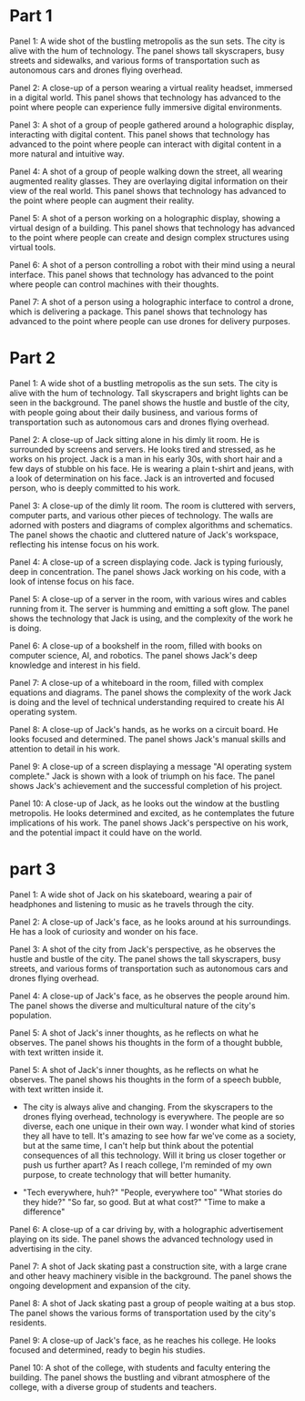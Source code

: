 # Part 1
Panel 1: A wide shot of the bustling metropolis as the sun sets. The city is alive with the hum of technology. The panel shows tall skyscrapers, busy streets and sidewalks, and various forms of transportation such as autonomous cars and drones flying overhead.

Panel 2: A close-up of a person wearing a virtual reality headset, immersed in a digital world. This panel shows that technology has advanced to the point where people can experience fully immersive digital environments.

Panel 3: A shot of a group of people gathered around a holographic display, interacting with digital content. This panel shows that technology has advanced to the point where people can interact with digital content in a more natural and intuitive way.

Panel 4: A shot of a group of people walking down the street, all wearing augmented reality glasses. They are overlaying digital information on their view of the real world. This panel shows that technology has advanced to the point where people can augment their reality.

Panel 5: A shot of a person working on a holographic display, showing a virtual design of a building. This panel shows that technology has advanced to the point where people can create and design complex structures using virtual tools.

Panel 6: A shot of a person controlling a robot with their mind using a neural interface. This panel shows that technology has advanced to the point where people can control machines with their thoughts.

Panel 7: A shot of a person using a holographic interface to control a drone, which is delivering a package. This panel shows that technology has advanced to the point where people can use drones for delivery purposes.

# Part 2

Panel 1: A wide shot of a bustling metropolis as the sun sets. The city is alive with the hum of technology. Tall skyscrapers and bright lights can be seen in the background. The panel shows the hustle and bustle of the city, with people going about their daily business, and various forms of transportation such as autonomous cars and drones flying overhead.

Panel 2: A close-up of Jack sitting alone in his dimly lit room. He is surrounded by screens and servers. He looks tired and stressed, as he works on his project. Jack is a man in his early 30s, with short hair and a few days of stubble on his face. He is wearing a plain t-shirt and jeans, with a look of determination on his face. Jack is an introverted and focused person, who is deeply committed to his work.

Panel 3: A close-up of the dimly lit room. The room is cluttered with servers, computer parts, and various other pieces of technology. The walls are adorned with posters and diagrams of complex algorithms and schematics. The panel shows the chaotic and cluttered nature of Jack's workspace, reflecting his intense focus on his work.

Panel 4: A close-up of a screen displaying code. Jack is typing furiously, deep in concentration. The panel shows Jack working on his code, with a look of intense focus on his face.

Panel 5: A close-up of a server in the room, with various wires and cables running from it. The server is humming and emitting a soft glow. The panel shows the technology that Jack is using, and the complexity of the work he is doing.

Panel 6: A close-up of a bookshelf in the room, filled with books on computer science, AI, and robotics. The panel shows Jack's deep knowledge and interest in his field.

Panel 7: A close-up of a whiteboard in the room, filled with complex equations and diagrams. The panel shows the complexity of the work Jack is doing and the level of technical understanding required to create his AI operating system.

Panel 8: A close-up of Jack's hands, as he works on a circuit board. He looks focused and determined. The panel shows Jack's manual skills and attention to detail in his work.

Panel 9: A close-up of a screen displaying a message "AI operating system complete." Jack is shown with a look of triumph on his face. The panel shows Jack's achievement and the successful completion of his project.

Panel 10: A close-up of Jack, as he looks out the window at the bustling metropolis. He looks determined and excited, as he contemplates the future implications of his work. The panel shows Jack's perspective on his work, and the potential impact it could have on the world.

# part 3

Panel 1: A wide shot of Jack on his skateboard, wearing a pair of headphones and listening to music as he travels through the city.

Panel 2: A close-up of Jack's face, as he looks around at his surroundings. He has a look of curiosity and wonder on his face.

Panel 3: A shot of the city from Jack's perspective, as he observes the hustle and bustle of the city. The panel shows the tall skyscrapers, busy streets, and various forms of transportation such as autonomous cars and drones flying overhead.

Panel 4: A close-up of Jack's face, as he observes the people around him. The panel shows the diverse and multicultural nature of the city's population.

Panel 5: A shot of Jack's inner thoughts, as he reflects on what he observes. The panel shows his thoughts in the form of a thought bubble, with text written inside it.

Panel 5: A shot of Jack's inner thoughts, as he reflects on what he observes. The panel shows his thoughts in the form of a speech bubble, with text written inside it.
  - The city is always alive and changing. From the skyscrapers to the drones flying overhead, technology is everywhere. The people are so diverse, each one unique in their own way. I wonder what kind of stories they all have to tell. It's amazing to see how far we've come as a society, but at the same time, I can't help but think about the potential consequences of all this technology. Will it bring us closer together or push us further apart? As I reach college, I'm reminded of my own purpose, to create technology that will better humanity.

  - "Tech everywhere, huh?"
  "People, everywhere too"
  "What stories do they hide?"
  "So far, so good. But at what cost?"
  "Time to make a difference"

Panel 6: A close-up of a car driving by, with a holographic advertisement playing on its side. The panel shows the advanced technology used in advertising in the city.

Panel 7: A shot of Jack skating past a construction site, with a large crane and other heavy machinery visible in the background. The panel shows the ongoing development and expansion of the city.

Panel 8: A shot of Jack skating past a group of people waiting at a bus stop. The panel shows the various forms of transportation used by the city's residents.

Panel 9: A close-up of Jack's face, as he reaches his college. He looks focused and determined, ready to begin his studies.

Panel 10: A shot of the college, with students and faculty entering the building. The panel shows the bustling and vibrant atmosphere of the college, with a diverse group of students and teachers.

